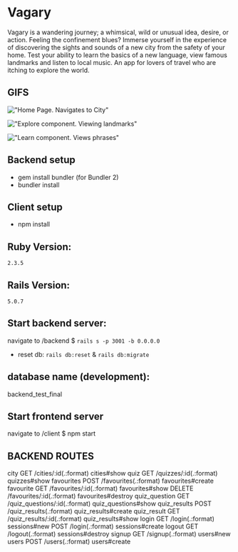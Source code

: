 # Vagary

Vagary is a wandering journey; a whimsical, wild or unusual idea, desire, or action. Feeling the confinement blues? Immerse yourself in the experience of discovering the sights and sounds of a new city from the safety of your home. Test your ability to learn the basics of a new language, view famous landmarks and listen to local music. An app for lovers of travel who are itching to explore the world.

## GIFS

!["Home Page. Navigates to City"](https://recordit.co/4dD0R5NM9o.gif)

!["Explore component. Viewing landmarks"](https://recordit.co/dKnIbuMJpp.gif)

!["Learn component. Views phrases"](https://recordit.co/35JHiLoWu2.gif)

## Backend setup

- gem install bundler (for Bundler 2)
- bundler install

## Client setup

- npm install

## Ruby Version:

`2.3.5`

## Rails Version:

`5.0.7`

## Start backend server:

navigate to /backend
\$ `rails s -p 3001 -b 0.0.0.0`

- reset db: `rails db:reset` & `rails db:migrate`

## database name (development):

backend_test_final

## Start frontend server

navigate to /client
\$ npm start

## BACKEND ROUTES

city GET /cities/:id(.:format) cities#show
quiz GET /quizzes/:id(.:format) quizzes#show
favourites POST /favourites(.:format) favourites#create
favourite GET /favourites/:id(.:format) favourites#show
DELETE /favourites/:id(.:format) favourites#destroy
quiz_question GET /quiz_questions/:id(.:format) quiz_questions#show
quiz_results POST /quiz_results(.:format) quiz_results#create
quiz_result GET /quiz_results/:id(.:format) quiz_results#show
login GET /login(.:format) sessions#new
POST /login(.:format) sessions#create
logout GET /logout(.:format) sessions#destroy
signup GET /signup(.:format) users#new
users POST /users(.:format) users#create
